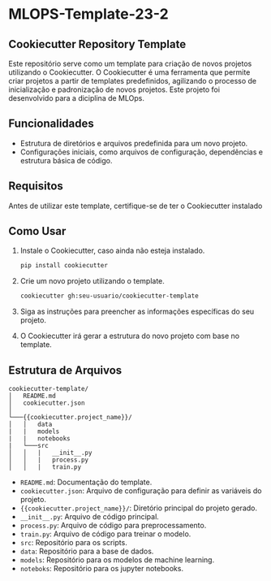 # MLOPS-Template-23-2
 
## Cookiecutter Repository Template

Este repositório serve como um template para criação de novos projetos utilizando o Cookiecutter. O Cookiecutter é uma ferramenta que permite criar projetos a partir de templates predefinidos, agilizando o processo de inicialização e padronização de novos projetos. Este projeto foi desenvolvido para a diciplina de MLOps.

## Funcionalidades

- Estrutura de diretórios e arquivos predefinida para um novo projeto.
- Configurações iniciais, como arquivos de configuração, dependências e estrutura básica de código.

## Requisitos

Antes de utilizar este template, certifique-se de ter o Cookiecutter instalado

## Como Usar

1. Instale o Cookiecutter, caso ainda não esteja instalado.
   ```bash
   pip install cookiecutter
   ```

2. Crie um novo projeto utilizando o template.
   ```bash
   cookiecutter gh:seu-usuario/cookiecutter-template
   ```

3. Siga as instruções para preencher as informações específicas do seu projeto.

4. O Cookiecutter irá gerar a estrutura do novo projeto com base no template.

## Estrutura de Arquivos

```
cookiecutter-template/
│   README.md
│   cookiecutter.json
│   
└───{{cookiecutter.project_name}}/
│   │   data
|   |   models
|   |   notebooks
|   └───src
│   │   |   __init__.py
│   │   |   process.py
│   │   |   train.py

```

- `README.md`: Documentação do template.
- `cookiecutter.json`: Arquivo de configuração para definir as variáveis do projeto.
- `{{cookiecutter.project_name}}/`: Diretório principal do projeto gerado.
- `__init__.py`: Arquivo de código principal.
- `process.py`: Arquivo de código para preprocessamento.
- `train.py`: Arquivo de código para treinar o modelo.
- `src`: Repositório para os scripts.
- `data`: Repositório para a base de dados.
- `models`: Repositório para os modelos de machine learning.
- `noteboks`: Repositório para os jupyter notebooks.

